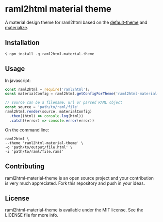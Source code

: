 # raml2html material theme

A material design theme for raml2html based on the [default-theme](https://github.com/raml2html/default-theme) and [materialize](https://github.com/Dogfalo/materialize).

## Installation

```
$ npm install -g raml2html-material-theme
```

## Usage

In javascript:

``` javascript
const raml2html = require('raml2html');
const materialConfig = raml2html.getConfigForTheme('raml2html-material-theme');

// source can be a filename, url or parsed RAML object
const source = 'path/to/raml/file'
raml2html.render(source, materialConfig)
  .then((html) => console.log(html))
  .catch((error) => console.error(error))
```

On the command line:

```
raml2html \
--theme 'raml2html-material-theme' \
-o 'path/to/output/file.html' \
-i 'path/to/raml/file.raml'
```

## Contributing

raml2html-material-theme is an open source project and your contribution is very much appreciated. Fork this repository and push in your ideas.

## License

raml2html-material-theme is available under the MIT license. See the LICENSE file for more info.
